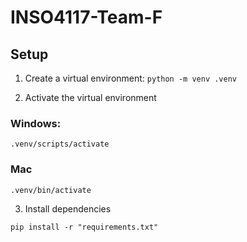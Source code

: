 # INSO4117-Team-F

## Setup

1. Create a virtual environment:
``` python -m venv .venv ```

2. Activate the virtual environment

### Windows:
``` .venv/scripts/activate ```

### Mac
``` .venv/bin/activate ```

3. Install dependencies

``` pip install -r "requirements.txt" ```

